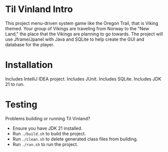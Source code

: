 # Til Vinland Intro
This project menu-driven system game like the Oregon Trail, 
that is Viking themed. Your group of Vikings are traveling 
from Norway to the "New Land," the place that the Vikings 
are planning to go towards. The project will use Jframe/Jpanel 
with Java and SQLite to help create the GUI and database 
for the player.

# Installation
Includes IntelliJ IDEA project.
Includes JUnit.
Includes SQLite.
Includes JDK 21 to run.

# Testing
Problems building or running Til Vinland?
* Ensure you have JDK 21 installed.
* Run `./build.sh` to build the project.
* Run `./clean.sh` to delete generated class files from building.
* Run `./run.sh` to run the project.
